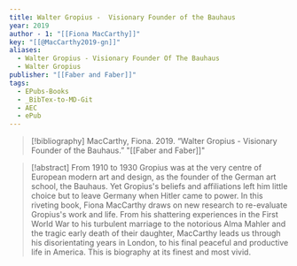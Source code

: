 ```yaml
---
title: Walter Gropius -  Visionary Founder of the Bauhaus
year: 2019
author - 1: "[[Fiona MacCarthy]]"
key: "[[@MacCarthy2019-gn]]"
aliases:
  - Walter Gropius - Visionary Founder Of The Bauhaus
  - Walter Gropius
publisher: "[[Faber and Faber]]"
tags:
  - EPubs-Books
  - _BibTex-to-MD-Git
  - AEC
  - ePub
---
```


> [!bibliography]
> MacCarthy, Fiona. 2019. “Walter Gropius -  Visionary Founder of the Bauhaus.” "[[Faber and Faber]]"

> [!abstract]
> From 1910 to 1930 Gropius was at the very centre of European modern art and design, as the founder of the German art school, the Bauhaus. Yet Gropius's beliefs and affiliations left him little choice but to leave Germany when Hitler came to power. In this riveting book, Fiona MacCarthy draws on new research to re-evaluate Gropius's work and life. From his shattering experiences in the First World War to his turbulent marriage to the notorious Alma Mahler and the tragic early death of their daughter, MacCarthy leads us through his disorientating years in London, to his final peaceful and productive life in America. This is biography at its finest and most vivid.